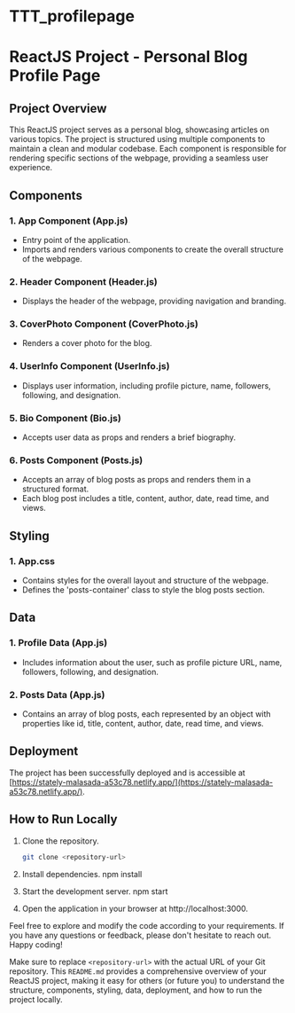 # TTT_profilepage

# ReactJS Project - Personal Blog Profile Page

## Project Overview
This ReactJS project serves as a personal blog, showcasing articles on various topics. The project is structured using multiple components to maintain a clean and modular codebase. Each component is responsible for rendering specific sections of the webpage, providing a seamless user experience.

## Components

### 1. **App Component (App.js)**
- Entry point of the application.
- Imports and renders various components to create the overall structure of the webpage.

### 2. **Header Component (Header.js)**
- Displays the header of the webpage, providing navigation and branding.

### 3. **CoverPhoto Component (CoverPhoto.js)**
- Renders a cover photo for the blog.

### 4. **UserInfo Component (UserInfo.js)**
- Displays user information, including profile picture, name, followers, following, and designation.

### 5. **Bio Component (Bio.js)**
- Accepts user data as props and renders a brief biography.

### 6. **Posts Component (Posts.js)**
- Accepts an array of blog posts as props and renders them in a structured format.
- Each blog post includes a title, content, author, date, read time, and views.

## Styling

### 1. **App.css**
- Contains styles for the overall layout and structure of the webpage.
- Defines the 'posts-container' class to style the blog posts section.

## Data

### 1. **Profile Data (App.js)**
- Includes information about the user, such as profile picture URL, name, followers, following, and designation.

### 2. **Posts Data (App.js)**
- Contains an array of blog posts, each represented by an object with properties like id, title, content, author, date, read time, and views.

## Deployment

The project has been successfully deployed and is accessible at [https://stately-malasada-a53c78.netlify.app/](https://stately-malasada-a53c78.netlify.app/).

## How to Run Locally

1. Clone the repository.
   ```bash
   git clone <repository-url>

2. Install dependencies.
   npm install

3. Start the development server.
   npm start

4. Open the application in your browser at http://localhost:3000.

Feel free to explore and modify the code according to your requirements. If you have any questions or feedback, please don't hesitate to reach out. Happy coding!


Make sure to replace `<repository-url>` with the actual URL of your Git repository. This `README.md` provides a comprehensive overview of your ReactJS project, making it easy for others (or future you) to understand the structure, components, styling, data, deployment, and how to run the project locally.





